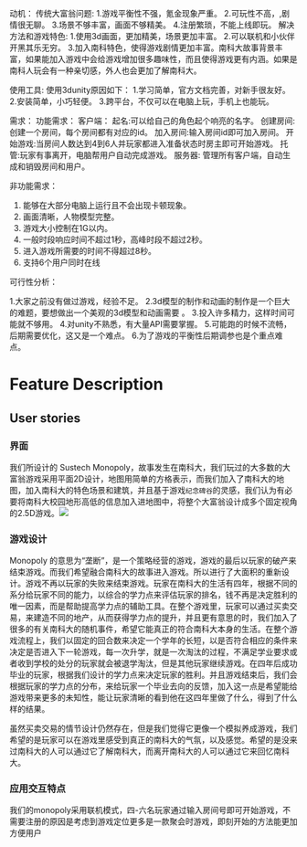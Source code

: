 动机：
传统大富翁问题:
1.游戏平衡性不强，氪金现象严重。
2.可玩性不高，,剧情很无聊。
3.场景不够丰富，画面不够精美。
4.注册繁琐，不能上线即玩。
解决方法和游戏特色:
1.使用3d画面，更加精美，场景更加丰富。
2.可以联机和小伙伴开黑其乐无穷。
3.加入南科特色，使得游戏剧情更加丰富。南科大故事背景丰富，如果能加入游戏中会给游戏增加很多趣味性，而且使得游戏更有内涵。如果是南科人玩会有一种亲切感，外人也会更加了解南科大。

使用工具:
使用3dunity原因如下：
1.学习简单，官方文档完善，对新手很友好。
2.安装简单，小巧轻便。
3.跨平台，不仅可以在电脑上玩，手机上也能玩。

需求：
功能需求：
客户端：
起名:可以给自己的角色起个响亮的名字。
创建房间:创建一个房间，每个房间都有对应的id。
加入房间:输入房间id即可加入房间。
开始游戏:当房间人数达到4到6人并玩家都进入准备状态时房主即可开始游戏。
托管:玩家有事离开，电脑帮用户自动完成游戏。
服务器:
管理所有客户端，自动生成和销毁房间和用户。

非功能需求：
1. 能够在大部分电脑上运行且不会出现卡顿现象。
2. 画面清晰，人物模型完整。
3. 游戏大小控制在1G以内。
4. 一般时段响应时间不超过1秒，高峰时段不超过2秒。
5. 进入游戏所需要的时间不得超过8秒。
6. 支持6个用户同时在线


可行性分析：

1.大家之前没有做过游戏，经验不足。
2.3d模型的制作和动画的制作是一个巨大的难题，要想做出一个美观的3d模型和动画需要 。
3.投入许多精力，这样时间可能就不够用。
4.对unity不熟悉，有大量API需要掌握。
5.可能跑的时候不流畅，后期需要优化，这又是一个难点。
6.为了游戏的平衡性后期调参也是个重点难点。


# Feature Description


## User stories

### 界面
我们所设计的 Sustech Monopoly，故事发生在南科大，我们玩过的大多数的大富翁游戏采用平面2D设计，地图用简单的方格表示，而我们加入了南科大的地图，加入南科大的特色场景和建筑，并且基于游戏`纪念碑谷`的灵感，我们认为有必要将南科大校园地形高低的信息加入进地图中，将整个大富翁设计成多个固定视角的2.5D游戏。![](D:\Github\Monopoly_of_Sustech\md-Image\game.png)


### 游戏设计
Monopoly 的意思为“垄断”，是一个策略经营的游戏，游戏的最后以玩家的破产来结束游戏。而我们希望融合南科大的故事进入游戏。所以进行了大面积的重新设计。游戏不再以玩家的失败来结束游戏。玩家在南科大的生活有四年，根据不同的系分给玩家不同的能力，以综合的学力点来评估玩家的排名，钱不再是决定胜利的唯一因素，而是帮助提高学力点的辅助工具。在整个游戏里，玩家可以通过买卖交易，来建造不同的地产，从而获得学力点的提升，并且更有意思的时，我们加入了很多的有关南科大的随机事件，希望它能真正的符合南科大本身的生活。在整个游戏流程上，我们以固定的回合数来决定一个学年的长短，以是否符合相应的条件来决定是否进入下一轮游戏，每一次升学，就是一次淘汰的过程，不满足学业要求或者收到学校的处分的玩家就会被退学淘汰，但是其他玩家继续游戏。在四年后成功毕业的玩家，根据我们设计的学力点来决定玩家的胜利。并且游戏结束后，我们会根据玩家的学力点的分布，来给玩家一个毕业去向的反馈，加入这一点是希望能给游戏带来更多的未知性，能让玩家清晰的看到他在这四年里做了什么，得到了什么样的结果。

虽然买卖交易的情节设计仍然存在，但是我们觉得它更像一个模拟养成游戏，我们希望的是玩家可以在游戏里感受到真正的南科大的气氛，以及感觉。希望的是没来过南科大的人可以通过它了解南科大，而离开南科大的人可以通过它来回忆南科大。

### 应用交互特点
我们的monopoly采用联机模式，四-六名玩家通过输入房间号即可开始游戏，不需要注册的原因是考虑到游戏定位更多是一款聚会时游戏，即刻开始的方法能更加方便用户
